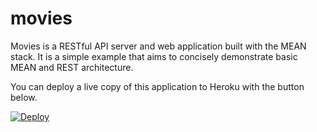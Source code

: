# movies

Movies is a RESTful API server and web application built with the MEAN stack. It is a simple example that aims to concisely demonstrate basic MEAN and REST architecture.

You can deploy a live copy of this application to Heroku with the button below.

[![Deploy](https://www.herokucdn.com/deploy/button.png)](https://heroku.com/deploy?template=https://github.com/iamwhitebox/movies)
